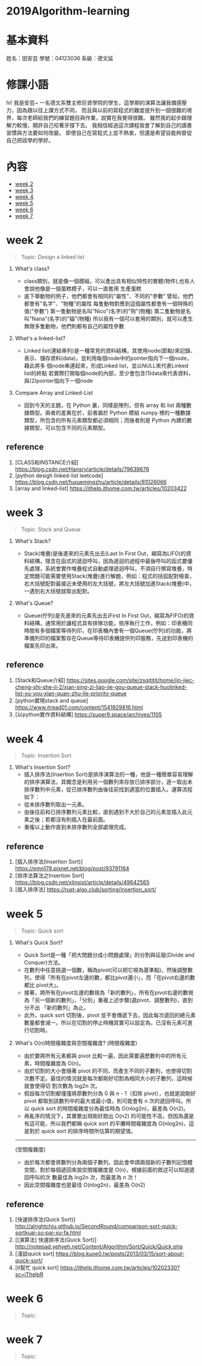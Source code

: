 # 2019Algorithm-learning


# 基本資料
姓名：田安芸
學號：04123036
系級：德文延

# 修課小語 
hi! 我是安芸~ 一名德文系雙主修巨資學院的學生，這學期的演算法讓我備感壓力，因為跟以往上課方式不同，
而且與以前的寫程式的難度提升到一個很難的境界，每次老師給我們的練習題目與作業，說實在我覺得很難。
雖然我的起步跟理解力較慢，期許自己咬著牙撐下去。
我相信經過這次課程我會了解到自己的讀書習慣與方法要如何改變。
即使自己在寫程式上並不熱衷，但還是希望自能夠督促自己把該學的學好。


# 內容
- [week 2](#week-2)
- [week 3](#week-3)
- [week 4](#week-4)
- [week 5](#week-5)
- [week 6](#week-6)
- [week 7](#week-7)

# week 2
 > Topic: Design a linked list
1. What's class?
    * class類別，就是像一個模組，可以產出具有相似特性的實體(物件),也有人會說他像是一個蛋糕模子，可以一直套用 生產蛋糕
    * 底下舉動物的例子，他們都會有相同的"屬性"、不同的"參數"
      譬如，他們都會有"名字"、"物種"的屬性
      每隻動物對應到這個屬性都會有一個特殊的值("參數")
      第一隻動物是名叫"Nico"(名字)的"狗"(物種)
      第二隻動物是名叫"Nana"(名字)的"貓"(物種)
      所以我有一個可以套用的類別，就可以產生無限多隻動物，他們則都有自己的屬性參數

2. What's a linked-list?
   * Linked list(連結串列)是一種常見的資料結構，其使用node(節點)來記錄、表示、儲存資料(data)，並利用每個node中的pointer指向下一個node，藉此將多      個node串連起來，形成Linked list，並以NULL來代表Linked list的終點
     若實際打開每個node的內部，至少會包含(1)data來代表資料，與(2)pointer指向下一個node
 
3. Compare Array and Linked-List
   * 回到今天的主題，在 Python 裏，同樣是陣列，但有 array 和 list 兩種數據類型。兩者的差異在於，前者屬於 Python 模組 numpy 裡的一種數據類型，所包含的所有元素類型都必須相同；而後者則是 Python 內建的數據類型，可以包含不同的元素類型。
   
## reference
1. [CLASS和INSTANCE介紹] https://blog.csdn.net/Hansry/article/details/79639676
2. [python desigh linked-list leetcode] https://blog.csdn.net/fuxuemingzhu/article/details/81026066
3. [array and linked-list] https://ithelp.ithome.com.tw/articles/10203422

# week 3
 > Topic: Stack and Queue
1. What's Stack?
    * Stack(堆疊)是後進來的元素先出去(Last In First Out，縮寫為LIFO)的資料結構，隱含在函式的遞迴呼叫，因為遞迴的過程中最後呼叫的函式要優先處理，系統會實作堆疊程式自動處理遞迴呼叫，不須自行撰寫堆疊，特定問題可能需要使用Stack(堆疊)進行解題，例如：程式的括弧配對檢查，右大括號配對最接近未使用的左大括號，將左大括號加進Stack(堆疊)中，一遇到右大括號就取出配對。

2. What's Queue?
   * Queue(佇列)是先進來的元素先出去(First In First Out，縮寫為FIFO)的資料結構，通常用於讓程式具有排隊功能，依序執行工作，例如：印表機同時間有多個檔案等待列印，在印表機內會有一個Queue(佇列)的功能，將準備列印的檔案暫存在Queue等待印表機提供列印服務，先送到印表機的檔案先印出來。
   
## reference
1. [Stack和Queue介紹] https://sites.google.com/site/zsgititit/home/jin-jiec-cheng-shi-she-ji-2/xian-xing-zi-liao-jie-gou-queue-stack-huolinked-list-yu-you-xian-quan-zhu-lie-priority-queue
2. [python實現stack and queue] https://www.itread01.com/content/1541929816.html
3. [以python實作資料結構] https://super9.space/archives/1105

# week 4
 > Topic: Insertion Sort
1. What's Insertion Sort?
    * 插入排序法(Insertion Sort)是排序演算法的一種，他是一種簡單容易理解的排序演算法，其概念是利用另一個數列來存放已排序部分，逐一取出未排序數列中元素，從已排序數列由後往前找到適當的位置插入。運算流程如下：
    * 從未排序數列取出一元素。
    * 由後往前和已排序數列元素比較，直到遇到不大於自己的元素並插入此元素之後；若都沒有則插入在最前面。
    * 重複以上動作直到未排序數列全部處理完成。

   
## reference
1. [插入排序法(Insertion Sort)] https://emn178.pixnet.net/blog/post/93791164
2. [排序法算法之Insertion Sort] https://blog.csdn.net/xlinsist/article/details/49642565
3. [插入排序法] https://rust-algo.club/sorting/insertion_sort/

# week 5
 > Topic: Quick sort
1. What's Quick Sort?
    * Quick Sort是一種「把大問題分成小問題處理」的分割與征服(Divide and Conquer)方法。
    * 在數列中任意挑選一個數，稱為pivot(可以把它視為基準點)，然後調整數列，使得「所有在pivot左邊的數，都比pivot還小」，而「在pivot右邊的數都比         pivot大」。
    * 接著，將所有在pivot左邊的數視為「新的數列」，所有在pivot右邊的數視為「另一個新的數列」，「分別」重複上述步驟(選pivot、調整數列)，直到分不出      「新的數列」為止。
    * 此外，quick sort 切割後，pivot 並不會傳遞下去，因此每次遞回的總元素數量都會減一。所以在切割的停止時機其實可以設定為，已沒有元素可進行切割時。
    
2.  What's O(n)時間複雜度與空間複雜度?
     (時間複雜度)
     * 由於要將所有元素都與 pivot 比較一遍，因此需要遍歷數列中的所有元素，時間複雜度為 O(n)。
     * 由於切割的大小會隨著 pivot 的不同，而產生不同的子數列，也使得切割次數不定。最佳的情況就是每次都剛好切割為相同大小的子數列，這時候就會使得切        割次數為 log2n 次。
     * 假設每次切割都僅僅將原數列分為 0 與 n - 1（扣除 pivot），也就是說剛好 pivot 都取到該數列中的最大或最小值，則可能會有 n 次的遞回呼叫。所以        quick sort 的時間複雜度分為最佳時為 O(nlog2n)，最差為 O(n2)。
     * 再亂序的情況下，其實要出現剛好跑出 O(n2) 的可能性不高，但因為還是有這可能，所以我們都稱 quick sort 的平攤時間複雜度為 O(nlog2n)，這是對於        quick sort 的排序時間所估算的期望值。
     -----------------------------------------------
     (空間複雜度)
     * 由於每次都會將數列分為兩個子數列，因此會申請兩個新的子數列記憶體空間，對於每個遞回來說空間複雜度是 O(n)，根據前面的敘述可以知道遞回呼叫的次        數最佳為 log2n 次，而最差為 n 次！
     * 因此空間複雜度也是最佳 O(nlog2n)，最差為 O(n2)
   
## reference
1. [快速排序法(Quick Sort)] http://alrightchiu.github.io/SecondRound/comparison-sort-quick-sortkuai-su-pai-xu-fa.html
2. [[演算法] 快速排序法(Quick Sort)] http://notepad.yehyeh.net/Content/Algorithm/Sort/Quick/Quick.php
3. [淺談quick sort] https://blog.kuoe0.tw/posts/2013/03/15/sort-about-quick-sort/
4. [it幫忙 quick sort] https://ithelp.ithome.com.tw/articles/10202330?sc=iThelpR


# week 6
 > Topic: 

# week 7
 > Topic: 
